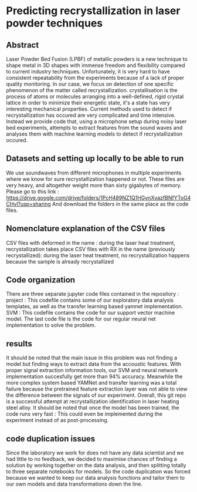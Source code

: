 # Predicting recrystallization in laser powder techniques

## Abstract
Laser Powder Bed Fusion (LPBF) of metallic powders is a new technique to shape metal in 3D shapes with immense freedom and flexibility compared to current industry techniques. Unfortunately, it is very hard to have consistent repeatability from the experiments because of a lack of proper quality monitoring. In our case, we focus on detection of one specific phenomenon of the matter called recrystallization. crystallisation is the process of atoms or molecules arranging into a well-defined, rigid crystal lattice in order to minimize their energetic state, it's a state has very interesting mechanical properties. Current methods used to detect if recrystallization has occured are very complicated and time intensive. Instead we provide code that, using a microphone setup during noisy laser bed experiments, attempts to extract features from the sound waves and analyses them with machine learning models to detect if recrystallization occured.

## Datasets and setting up locally to be able to run
We use soundwaves from different microphones in multiple experiments where we know for sure recrystallization happened or not. These files are very heavy, and altogether weight more than sixty gigabytes of memory.
Please go to this link : https://drive.google.com/drive/folders/1PcH489NZ1Q1HGvnXvazfBNfYToG4CHyl?usp=sharing
And download the folders in the same place as the code files.

## Nomenclature explanation of the CSV files
CSV files with deformed in the name : during the laser heat treatment, recrystallization takes place
CSV files with RX in the name (previously recrystallized): during the laser heat treatment, no recrystallization happens because the sample is already recrystallized



## Code organization
There are three separate jupyter code files contained in the repository :
project : This codefile contains some of our exploratory data analysis templates, as well as the transfer learning based yamnet implementation.
SVM : This codefile contains the code for our support vector machine model.
The last code file is the code for our regular neural net implementation to solve the problem.


## results
It should be noted that the main issue in this problem was not finding a model but finding ways to extract data from the accoustic features. With proper signal extraction information tools, our SVM and neural network implementation succesfully get more than 94% accuracy. Meanwhile the more complex system based YAMNet and transfer learning was a total failure because the pretrained feature extraction layer was not able to view the difference between the signals of our experiment. Overall, this git repo is a successful attempt at recrystallization identification in laser heating steel alloy. It should be noted that once the model has been trained, the code runs very fast : This could even be implemented during the experiment instead of as post-processing.
 
 ## code duplication issues
 Since the laboratory we work for does not have any data scientist and we had little to no feedback, we decided to maximise chances of finding a solution by working together on the data analysis, and then splitting totally to three separate notebooks for models. So the code duplication was forced because we wanted to keep our data analysis functions and tailor them to our own models and data transformations down the line.
